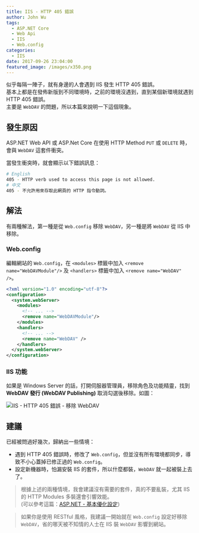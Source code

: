 ```yaml
---
title: IIS - HTTP 405 錯誤
author: John Wu
tags:
  - ASP.NET Core
  - Web Api
  - IIS
  - Web.config
categories:
  - IIS
date: 2017-09-26 23:04:00
featured_image: /images/x350.png
---
```


似乎每隔一陣子，就有身邊的人會遇到 IIS 發生 HTTP 405 錯誤。  
基本上都是在發佈新版到不同環境時，之前的環境沒遇到，直到某個新環境就遇到  HTTP 405 錯誤。  
主要是 `WebDAV` 的問題，所以本篇來說明一下這個現象。  

<!-- more -->

## 發生原因

ASP.NET Web API 或 ASP.Net Core 在使用 HTTP Method `PUT` 或 `DELETE` 時，會與 `WebDAV` 這套件衝突。  

當發生衝突時，就會顯示以下錯誤訊息：
```sh
# English
405 - HTTP verb used to access this page is not allowed.
# 中文
405 - 不允許用來存取此網頁的 HTTP 指令動詞。
```

## 解法

有兩種解法，第一種是從 `Web.config` 移除 `WebDAV`，另一種是將 `WebDAV` 從 IIS 中移除。

### Web.config

編輯網站的 `Web.config`，在 `<modules>` 標籤中加入 `<remove name="WebDAVModule"/>` 及 `<handlers>` 標籤中加入 `<remove name="WebDAV" />`。  

```xml
<?xml version="1.0" encoding="utf-8"?>
<configuration>
  <system.webServer>
    <modules>
      <!-- ... -->
      <remove name="WebDAVModule"/>
    </modules>
    <handlers>
      <!-- ... -->
      <remove name="WebDAV" />
    </handlers>
  </system.webServer>
</configuration>
```

### IIS 功能

如果是 Windows Server 的話，打開伺服器管理員，移除角色及功能精靈，找到 **WebDAV 發行 (WebDAV Publishing)** 取消勾選後移除。如圖：

![IIS - HTTP 405 錯誤 - 移除 WebDAV](/images/x350.png)

## 建議

已經被問過好幾次，歸納出一些情境：
* 遇到 HTTP 405 錯誤時，修改了 `Web.config`，但並沒有所有環境都同步，導致不小心蓋掉已修正過的 `Web.config`。  
* 設定新機器時，怕漏安裝 IIS 的套件，所以什麼都裝，`WebDAV` 就一起被裝上去了。  

> 根據上述的兩種情境，我會建議沒有需要的套件，真的不要亂裝，尤其 IIS 的 HTTP Modules 多裝還會引響效能。  
(可以參考這篇：[ASP.NET - 基本優化設定](/article/asp-net-optimized-setting.html))  

> 如果你是使用 RESTful 風格，我建議一開始就在 `Web.config` 設定好移除 `WebDAV`，省的哪天被不知情的人士在 IIS 裝 `WebDAV` 影響到網站。